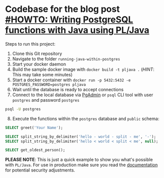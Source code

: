 # Codebase for the blog post [#HOWTO: Writing PostgreSQL functions with Java using PL/Java](https://rieckpil.de/howto-writing-postgresql-functions-with-java-using-pl-java/)

Steps to run this project:

1. Clone this Git repository
2. Navigate to the folder `running-java-within-postgres`
3. Start your docker daemon
4. Build the sample docker image with `docker build -t pljava .` (*HINT*: This may take some minutes)
5. Start a docker container with `docker run -p 5432:5432 -e POSTGRES_PASSWORD=postgres pljava`
6. Wait until the database is ready to accept connections
7. Connect to the local database via [PgAdmin](https://www.pgadmin.org/download/) or `psql` CLI tool with user `postgres` and password `postgres`

```bash
psql -U postgres
```

8. Execute the functions within the `postgres` database and `public` schema:

```sql
SELECT greet('Your Name');

SELECT split_string_by_delimiter('hello - world - split - me', '-');
SELECT split_string_by_delimiter('hello < world < split < me', null);

SELECT get_oldest_person();
```


**PLEASE NOTE**: This is just a quick example to show you what's possible with `PL/Java`. For use in production make sure you read the [documentation](https://tada.github.io/pljava/) for potential security adjustments.